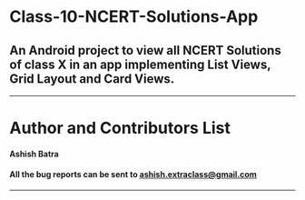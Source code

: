 # Class-10-NCERT-Solutions-App
## An Android project to view all NCERT Solutions of class X in an app implementing List Views, Grid Layout and Card Views.
---
# Author and Contributors List

#### Ashish Batra  
#### All the bug reports can be sent to ashish.extraclass@gmail.com

---




